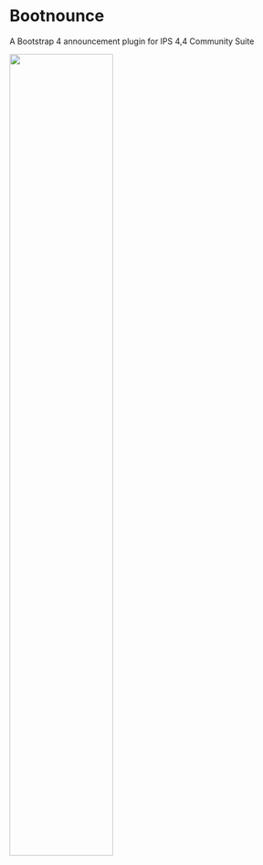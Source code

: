 # Bootnounce
A Bootstrap 4 announcement plugin for IPS 4,4 Community Suite

<img src="https://www.devcu.net/mediasrc/bootnounce.PNG" width="60%"></img>
